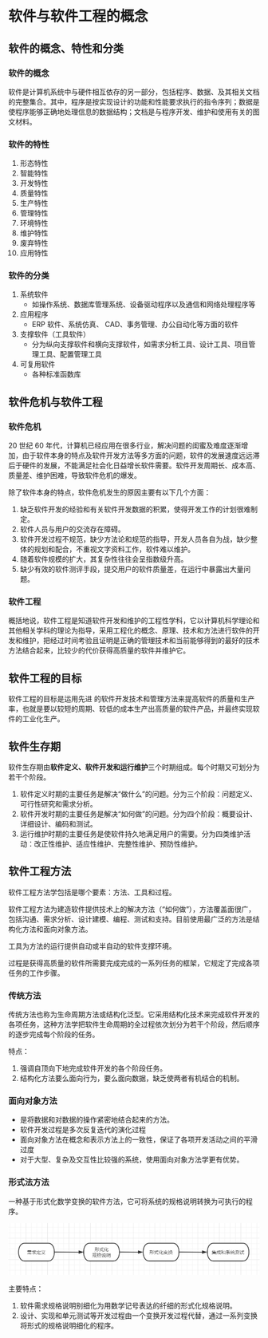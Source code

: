 #  软件与软件工程的概念




## 软件的概念、特性和分类

### 软件的概念

软件是计算机系统中与硬件相互依存的另一部分，包括程序、数据、及其相关文档的完整集合。其中，程序是按实现设计的功能和性能要求执行的指令序列；数据是使程序能够正确地处理信息的数据结构；文档是与程序开发、维护和使用有关的图文材料。

### 软件的特性

1. 形态特性
2. 智能特性
3. 开发特性
4. 质量特性
5. 生产特性
6. 管理特性
7. 环境特性
8. 维护特性
9. 废弃特性
10. 应用特性

### 软件的分类

1. 系统软件
   + 如操作系统、数据库管理系统、设备驱动程序以及通信和网络处理程序等
2. 应用程序
   + ERP 软件、系统仿真、 CAD、事务管理、办公自动化等方面的软件
3. 支撑软件（工具软件）
   + 分为纵向支撑软件和横向支撑软件，如需求分析工具、设计工具、项目管理工具、配置管理工具
4. 可复用软件
   + 各种标准函数库

## 软件危机与软件工程

### 软件危机

20 世纪 60 年代，计算机已经应用在很多行业，解决问题的闺蜜及难度逐渐增加，由于软件本身的特点及软件开发方法等多方面的问题，软件的发展速度远远滞后于硬件的发展，不能满足社会化日益增长软件需要。软件开发周期长、成本高、质量差、维护困难，导致软件危机的爆发。

除了软件本身的特点，软件危机发生的原因主要有以下几个方面：

1. 缺乏软件开发的经验和有关软件开发数据的积累，使得开发工作的计划很难制定。
2. 软件人员与用户的交流存在障碍。
3. 软件开发过程不规范，缺少方法论和规范的指导，开发人员各自为战，缺少整体的规划和配合，不重视文字资料工作，软件难以维护。
4. 随着软件规模的扩大，其复杂性往往会呈指数级升高。
5. 缺少有效的软件测评手段，提交用户的软件质量差，在运行中暴露出大量问题。

### 软件工程

概括地说，软件工程是知道软件开发和维护的工程性学科，它以计算机科学理论和其他相关学科的理论为指导，采用工程化的概念、原理、技术和方法进行软件的开发和维护，把经过时间考验且证明是正确的管理技术和当前能够得到的最好的技术方法结合起来，比较少的代价获得高质量的软件并维护它。

## 软件工程的目标

软件工程的目标是运用先进 的软件开发技术和管理方法来提高软件的质量和生产率，也就是要以较短的周期、较低的成本生产出高质量的软件产品，并最终实现软件的工业化生产。

## 软件生存期

软件生存期由**软件定义、软件开发和运行维护**三个时期组成。每个时期又可划分为若干个阶段。

1. 软件定义时期的主要任务是解决“做什么”的问题。分为三个阶段：问题定义、可行性研究和需求分析。
2. 软件开发时期的主要任务是解决“如何做”的问题。分为四个阶段：概要设计、详细设计、编码和测试。
3. 运行维护时期的主要任务是使软件持久地满足用户的需要。分为四类维护活动：改正性维护、适应性维护、完整性维护、预防性维护。

## 软件工程方法

软件工程方法学包括是哪个要素：方法、工具和过程。

软件工程方法为建造软件提供技术上的解决方法（“如何做”），方法覆盖面很广，包括沟通、需求分析、设计建模、编程、测试和支持。目前使用最广泛的方法是结构化方法和面向对象方法。

工具为方法的运行提供自动或半自动的软件支撑环境。

过程是获得高质量的软件所需要完成完成的一系列任务的框架，它规定了完成各项任务的工作步骤。

### 传统方法

传统方法也称为生命周期方法或结构化泛型。它采用结构化技术来完成软件开发的各项任务，这种方法学把软件生命周期的全过程依次划分为若干个阶段，然后顺序的逐步完成每个阶段的任务。

特点：

1. 强调自顶向下地完成软件开发的各个阶段任务。
2. 结构化方法要么面向行为，要么面向数据，缺乏使两者有机结合的机制。

### 面向对象方法

+ 是将数据和对数据的操作紧密地结合起来的方法。
+ 软件开发过程是多次反复迭代的演化过程
+ 面向对象方法在概念和表示方法上的一致性，保证了各项开发活动之间的平滑过度
+ 对于大型、复杂及交互性比较强的系统，使用面向对象方法学更有优势。

### 形式法方法

一种基于形式化数学变换的软件方法，它可将系统的规格说明转换为可执行的程序。

![image-20210304093646803](/soft_engineering/image-20210304093646803.png)

主要特点：

1. 软件需求规格说明别细化为用数学记号表达的纤细的形式化规格说明。
2. 设计、实现和单元测试等开发过程由一个变换开发过程代替，通过一系列变换将形式的规格说明细化的程序。

